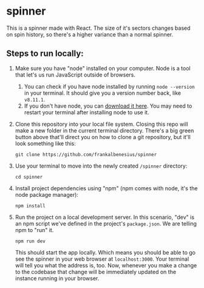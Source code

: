 # spinner

This is a spinner made with React. The size of it's sectors changes based on spin history, so there's a higher variance than a normal spinner.

## Steps to run locally:

1. Make sure you have "node" installed on your computer. Node is a tool that let's us run JavaScript outside of browsers.
    1. You can check if you have node installed by running `node --version` in your terminal. It should give you a version number back, like `v8.11.1`.
    1. If you don't have node, you can [download it here](https://nodejs.org/en/). You may need to restart your terminal after installing node to use it.
1. Clone this repository into your local file system. Closing this repo will make a new folder in the current terminal directory. There's a big green button above that'll direct you on how to clone a git repository, but it'll look something like this:
    
    `git clone https://github.com/frankalbenesius/spinner`
1. Use your terminal to move into the newly created `/spinner` directory:
    
    `cd spinner`
1. Install project dependencies using "npm" (npm comes with node, it's the node package manager):
    
    `npm install`
1. Run the project on a local development server. In this scenario, "dev" is an npm script we've defined in the project's `package.json`. We are telling npm to "run" it.
    
    `npm run dev`
    
    This should start the app locally. Which means you should be able to go see the spinner in your web browser at `localhost:3000`. Your terminal will tell you what the address is, too. Now, whenever you make a change to the codebase that change will be immediately updated on the instance running in your browser.
